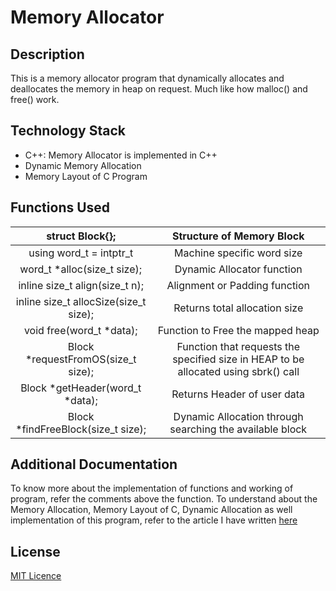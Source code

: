 # Memory Allocator

## Description
This is a memory allocator program that dynamically allocates and deallocates the memory in heap on request. Much like how malloc() and free() work.

## Technology Stack
- C++: Memory Allocator is implemented in C++
- Dynamic Memory Allocation
- Memory Layout of C Program

## Functions Used
| struct Block{};                        | Structure of Memory Block |
|:--------------------------------:      | :-------------------------: |
| using word_t = intptr_t                | Machine specific word size |
| word_t *alloc(size_t size);            | Dynamic Allocator function |
| inline size_t align(size_t n);         | Alignment or Padding function |
| inline size_t allocSize(size_t size);  | Returns total allocation size |
| void free(word_t *data);               | Function to Free the mapped heap |
| Block *requestFromOS(size_t size);     | Function that requests the specified size in HEAP to be allocated using sbrk() call |
| Block *getHeader(word_t *data);        | Returns Header of user data |
| Block *findFreeBlock(size_t size);     | Dynamic Allocation through searching the available block | 


## Additional Documentation
To know more about the implementation of functions and working of program, refer the comments above the function. To understand about the Memory Allocation, Memory Layout of C, Dynamic Allocation as well implementation of this program, refer to the article I have written [here](https://medium.com/@sushanthsrao/memory-allocation-in-c-and-custom-memory-allocator-program-89fcd5e50c3)

## License
[MIT Licence](https://choosealicense.com/licenses/mit/#)
